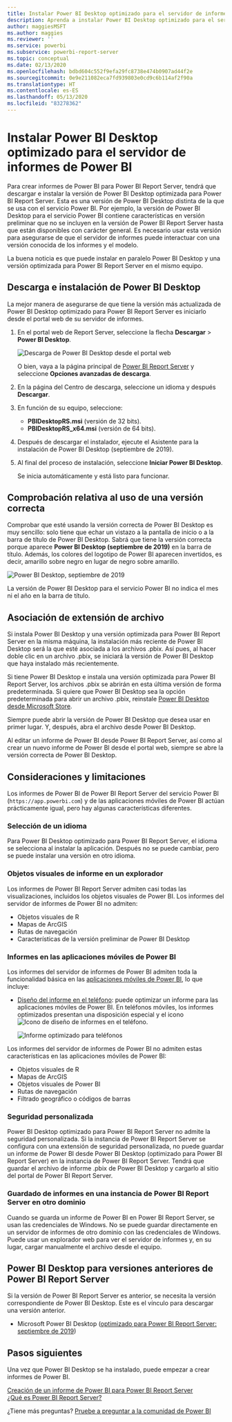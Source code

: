 ```yaml
---
title: Instalar Power BI Desktop optimizado para el servidor de informes de Power BI
description: Aprenda a instalar Power BI Desktop optimizado para el servidor de informes de Power BI
author: maggiesMSFT
ms.author: maggies
ms.reviewer: ''
ms.service: powerbi
ms.subservice: powerbi-report-server
ms.topic: conceptual
ms.date: 02/13/2020
ms.openlocfilehash: bdbd604c552f9efa29fc8738e474b0907ad44f2e
ms.sourcegitcommit: 0e9e211082eca7fd939803e0cd9c6b114af2f90a
ms.translationtype: HT
ms.contentlocale: es-ES
ms.lasthandoff: 05/13/2020
ms.locfileid: "83278362"
---
```

# <a name="install-power-bi-desktop-optimized-for-power-bi-report-server"></a>Instalar Power BI Desktop optimizado para el servidor de informes de Power BI

Para crear informes de Power BI para Power BI Report Server, tendrá que descargar e instalar la versión de Power BI Desktop optimizada para Power BI Report Server. Esta es una versión de Power BI Desktop distinta de la que se usa con el servicio Power BI. Por ejemplo, la versión de Power BI Desktop para el servicio Power BI contiene características en versión preliminar que no se incluyen en la versión de Power BI Report Server hasta que están disponibles con carácter general. Es necesario usar esta versión para asegurarse de que el servidor de informes puede interactuar con una versión conocida de los informes y el modelo. 

La buena noticia es que puede instalar en paralelo Power BI Desktop y una versión optimizada para Power BI Report Server en el mismo equipo.

## <a name="download-and-install-power-bi-desktop"></a>Descarga e instalación de Power BI Desktop

La mejor manera de asegurarse de que tiene la versión más actualizada de Power BI Desktop optimizado para Power BI Report Server es iniciarlo desde el portal web de su servidor de informes.

1. En el portal web de Report Server, seleccione la flecha **Descargar** > **Power BI Desktop**.

    ![Descarga de Power BI Desktop desde el portal web](media/install-powerbi-desktop/report-server-download-web-portal.png)

    O bien, vaya a la página principal de [Power BI Report Server](https://powerbi.microsoft.com/report-server/) y seleccione **Opciones avanzadas de descarga**.

2. En la página del Centro de descarga, seleccione un idioma y después **Descargar**.

3. En función de su equipo, seleccione: 

    - **PBIDesktopRS.msi** (versión de 32 bits).
    - **PBIDesktopRS_x64.msi** (versión de 64 bits).

1. Después de descargar el instalador, ejecute el Asistente para la instalación de Power BI Desktop (septiembre de 2019).

2. Al final del proceso de instalación, seleccione **Iniciar Power BI Desktop**.

    Se inicia automáticamente y está listo para funcionar.

## <a name="verify-youre-using-the-correct-version"></a>Comprobación relativa al uso de una versión correcta
Comprobar que esté usando la versión correcta de Power BI Desktop es muy sencillo: solo tiene que echar un vistazo a la pantalla de inicio o a la barra de título de Power BI Desktop. Sabrá que tiene la versión correcta porque aparece **Power BI Desktop (septiembre de 2019)** en la barra de título. Además, los colores del logotipo de Power BI aparecen invertidos, es decir, amarillo sobre negro en lugar de negro sobre amarillo.

![Power BI Desktop, septiembre de 2019](media/install-powerbi-desktop/power-bi-report-server-desktop-sept-2019.png)

La versión de Power BI Desktop para el servicio Power BI no indica el mes ni el año en la barra de título.

## <a name="file-extension-association"></a>Asociación de extensión de archivo
Si instala Power BI Desktop y una versión optimizada para Power BI Report Server en la misma máquina, la instalación más reciente de Power BI Desktop será la que esté asociada a los archivos .pbix. Así pues, al hacer doble clic en un archivo .pbix, se iniciará la versión de Power BI Desktop que haya instalado más recientemente.

Si tiene Power BI Desktop e instala una versión optimizada para Power BI Report Server, los archivos .pbix se abrirán en esta última versión de forma predeterminada. Si quiere que Power BI Desktop sea la opción predeterminada para abrir un archivo .pbix, reinstale [Power BI Desktop desde Microsoft Store](https://aka.ms/pbidesktopstore).

Siempre puede abrir la versión de Power BI Desktop que desea usar en primer lugar. Y, después, abra el archivo desde Power BI Desktop.

Al editar un informe de Power BI desde Power BI Report Server, así como al crear un nuevo informe de Power BI desde el portal web, siempre se abre la versión correcta de Power BI Desktop.

## <a name="considerations-and-limitations"></a>Consideraciones y limitaciones

Los informes de Power BI de Power BI Report Server del servicio Power BI (`https://app.powerbi.com`) y de las aplicaciones móviles de Power BI actúan prácticamente igual, pero hay algunas características diferentes.

### <a name="selecting-a-language"></a>Selección de un idioma

Para Power BI Desktop optimizado para Power BI Report Server, el idioma se selecciona al instalar la aplicación. Después no se puede cambiar, pero se puede instalar una versión en otro idioma.

### <a name="report-visuals-in-a-browser"></a>Objetos visuales de informe en un explorador

Los informes de Power BI Report Server admiten casi todas las visualizaciones, incluidos los objetos visuales de Power BI. Los informes del servidor de informes de Power BI no admiten:

* Objetos visuales de R
* Mapas de ArcGIS
* Rutas de navegación
* Características de la versión preliminar de Power BI Desktop

### <a name="reports-in-the-power-bi-mobile-apps"></a>Informes en las aplicaciones móviles de Power BI

Los informes del servidor de informes de Power BI admiten toda la funcionalidad básica en las [aplicaciones móviles de Power BI](../consumer/mobile/mobile-apps-for-mobile-devices.md), lo que incluye:

* [Diseño del informe en el teléfono](../create-reports/desktop-create-phone-report.md): puede optimizar un informe para las aplicaciones móviles de Power BI. En teléfonos móviles, los informes optimizados presentan una disposición especial y el icono ![Icono de diseño de informes en el teléfono](media/install-powerbi-desktop/power-bi-rs-mobile-optimized-icon.png).
  
    ![Informe optimizado para teléfonos](media/install-powerbi-desktop/power-bi-rs-mobile-optimized-report.png)

Los informes del servidor de informes de Power BI no admiten estas características en las aplicaciones móviles de Power BI:

* Objetos visuales de R
* Mapas de ArcGIS
* Objetos visuales de Power BI
* Rutas de navegación
* Filtrado geográfico o códigos de barras

### <a name="custom-security"></a>Seguridad personalizada

Power BI Desktop optimizado para Power BI Report Server no admite la seguridad personalizada. Si la instancia de Power BI Report Server se configura con una extensión de seguridad personalizada, no puede guardar un informe de Power BI desde Power BI Desktop (optimizado para Power BI Report Server) en la instancia de Power BI Report Server. Tendrá que guardar el archivo de informe .pbix de Power BI Desktop y cargarlo al sitio del portal de Power BI Report Server.

### <a name="saving-reports-to-a-power-bi-report-server-in-a-different-domain"></a>Guardado de informes en una instancia de Power BI Report Server en otro dominio

Cuando se guarda un informe de Power BI en Power BI Report Server, se usan las credenciales de Windows. No se puede guardar directamente en un servidor de informes de otro dominio con las credenciales de Windows. Puede usar un explorador web para ver el servidor de informes y, en su lugar, cargar manualmente el archivo desde el equipo.

## <a name="power-bi-desktop-for-earlier-versions-of-power-bi-report-server"></a>Power BI Desktop para versiones anteriores de Power BI Report Server

Si la versión de Power BI Report Server es anterior, se necesita la versión correspondiente de Power BI Desktop. Este es el vínculo para descargar una versión anterior.

- Microsoft Power BI Desktop ([optimizado para Power BI Report Server: septiembre de 2019](https://go.microsoft.com/fwlink/?linkid=2103723))

## <a name="next-steps"></a>Pasos siguientes

Una vez que Power BI Desktop se ha instalado, puede empezar a crear informes de Power BI.

[Creación de un informe de Power BI para Power BI Report Server](quickstart-create-powerbi-report.md)  
[¿Qué es Power BI Report Server?](get-started.md)

¿Tiene más preguntas? [Pruebe a preguntar a la comunidad de Power BI](https://community.powerbi.com/)

